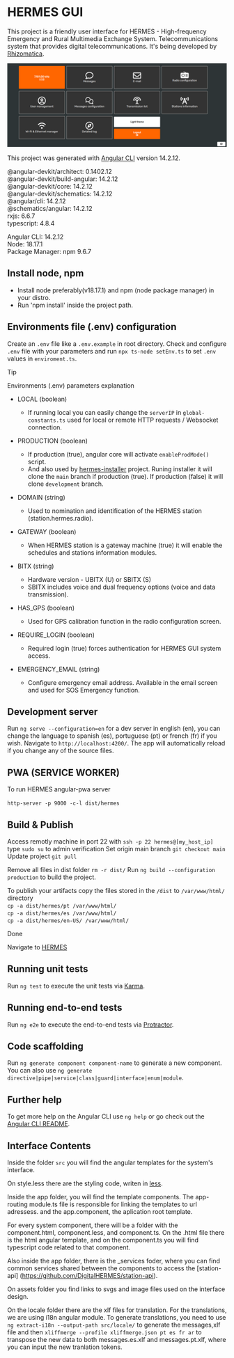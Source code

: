 # HERMES GUI

This project is a friendly user interface for HERMES - High-frequency Emergency and Rural Multimedia Exchange System. Telecommunications system that provides digital telecommunications. It's being developed by [Rhizomatica](https://www.rhizomatica.org/).

![HERMES-GUI Home Screenshot](/src/assets/img/hermes-gui-home-readme.png)


This project was generated with [Angular CLI](https://github.com/angular/angular-cli) version 14.2.12.

@angular-devkit/architect: 0.1402.12  
@angular-devkit/build-angular: 14.2.12  
@angular-devkit/core: 14.2.12  
@angular-devkit/schematics: 14.2.12  
@angular/cli: 14.2.12  
@schematics/angular: 14.2.12  
rxjs: 6.6.7  
typescript: 4.8.4  

Angular CLI: 14.2.12  
Node: 18.17.1  
Package Manager: npm 9.6.7 


## Install node, npm

- Install node preferably(v18.17.1) and npm (node package manager) in your distro.
- Run 'npm install' inside the project path.


## Environments file (.env) configuration

Create an `.env` file like a `.env.example` in root directory.
Check and configure `.env` file with your parameters and run `npx ts-node setEnv.ts` to set `.env` values in `enviroment.ts`.


> [!TIP]
> Environments (.env) parameters explanation 


- LOCAL (boolean)
    - If running local you can easily change the `serverIP` in `global-constants.ts` used for local or remote HTTP requests / Websocket connection.

- PRODUCTION (boolean)
    - If production (true), angular core will activate `enableProdMode()` script.
    - And also used by [hermes-installer](https://github.com/Rhizomatica/hermes-installer) project. Runing installer it will clone the `main` branch if production (true). If production (false) it will clone `development` branch. 

- DOMAIN (string)
    - Used to nomination and identification of the HERMES station (station.hermes.radio).

- GATEWAY (boolean)
    - When HERMES station is a gateway machine (true) it will enable the schedules and stations information modules.

- BITX (string)
    - Hardware version - UBITX (U) or SBITX (S)
    - SBITX includes voice and dual frequency options (voice and data transmission).

- HAS_GPS (boolean)
    - Used for GPS calibration function in the radio configuration screen.

- REQUIRE_LOGIN (boolean)
    - Required login (true) forces authentication for HERMES GUI system access.

- EMERGENCY_EMAIL (string)
    - Configure emergency email address. Available in the email screen and used for SOS Emergency function.

## Development server

Run `ng serve --configuration=en` for a dev server in english (en), you can change the language to spanish (es), portuguese (pt) or french (fr) if you wish. Navigate to `http://localhost:4200/`. The app will automatically reload if you change any of the source files.

## PWA (SERVICE WORKER)
To run HERMES angular-pwa server

`http-server -p 9000 -c-l dist/hermes`

## Build & Publish

Access remotly machine in port 22 with `ssh -p 22 hermes@[my_host_ip]`
type `sudo su` to admin verification 
Set origin main branch `git checkout main`
Update project `git pull`

Remove all files in dist folder `rm -r dist/`
Run `ng build --configuration production` to build the project.

To publish your artifacts copy the files stored in the `/dist` to `/var/www/html/` directory  
`cp -a dist/hermes/pt /var/www/html/`  
`cp -a dist/hermes/es /var/www/html/`  
`cp -a dist/hermes/en-US/ /var/www/html/`

Done

Navigate to [HERMES](https://[my_host_ip])

## Running unit tests

Run `ng test` to execute the unit tests via [Karma](https://karma-runner.github.io).

## Running end-to-end tests

Run `ng e2e` to execute the end-to-end tests via [Protractor](http://www.protractortest.org/).

## Code scaffolding

Run `ng generate component component-name` to generate a new component. You can also use `ng generate directive|pipe|service|class|guard|interface|enum|module`.

## Further help

To get more help on the Angular CLI use `ng help` or go check out the [Angular CLI README](https://github.com/angular/angular-cli/blob/master/README.md).


## Interface Contents

Inside the folder `src` you will find the angular templates for the system's interface. 

On style.less there are the styling code, writen in [less](https://lesscss.org/).

Inside the app folder, you will find the template components. The app-routing module.ts file is responsible for linking the templates to url adressess. and the app.component, the aplication root template.

For every system component, there will be a folder with the component.html, component.less, and component.ts. On the .html file there is the html angular template, and on the component.ts you will find typescript code related to that component.

Also inside the app folder, there is the _services foder, where you can find common services shared between the components to access the [station-api] (https://github.com/DigitalHERMES/station-api).

On assets folder you find links to svgs and image files used on the interface design.

On the locale folder there are the xlf files for translation. For the translations, we are using i18n angular module. To generate translations, you need to use `ng extract-i18n --output-path src/locale/` to generate the messages,xlf file and then `xliffmerge --profile xliffmerge.json pt es fr ar` to transpose the new data to both messages.es.xlf and messages.pt.xlf, where you can input the new tranlation tokens. 







